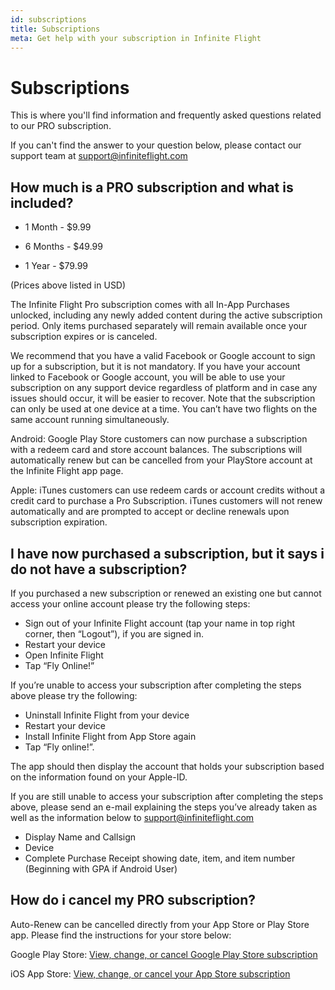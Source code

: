 ```yaml
---
id: subscriptions
title: Subscriptions
meta: Get help with your subscription in Infinite Flight
---
```


# Subscriptions

This is where you'll find information and frequently asked questions related to our PRO subscription. 

If you can't find the answer to your question below, please contact our support team at support@infiniteflight.com 


## How much is a PRO subscription and what is included? 
- 1 Month - $9.99

- 6 Months - $49.99 

- 1 Year - $79.99

(Prices above listed in USD)


The Infinite Flight Pro subscription comes with all In-App Purchases unlocked, including any newly added content during the active subscription period. Only items purchased separately will remain available once your subscription expires or is canceled.

We recommend that you have a valid Facebook or Google account to sign up for a subscription, but it is not mandatory. If you have your account linked to Facebook or Google account, you will be able to use your subscription on any support device regardless of platform and in case any issues should occur, it will be easier to recover. Note that the subscription can only be used at one device at a time. You can’t have two flights on the same account running simultaneously.

Android: Google Play Store customers can now purchase a subscription with a redeem card and store account balances. The subscriptions will automatically renew but can be cancelled from your PlayStore account at the Infinite Flight app page.

Apple: iTunes customers can use redeem cards or account credits without a credit card to purchase a Pro Subscription. iTunes customers will not renew automatically and are prompted to accept or decline renewals upon subscription expiration.

## I have now purchased a subscription, but it says i do not have a subscription? 

If you purchased a new subscription or renewed an existing one but cannot access your online account please try the following steps:

- Sign out of your Infinite Flight account (tap your name in top right corner, then “Logout”), if you are signed in.
- Restart your device
- Open Infinite Flight
- Tap “Fly Online!”


If you’re unable to access your subscription after completing the steps above please try the following:

- Uninstall Infinite Flight from your device
- Restart your device
- Install Infinite Flight from App Store again
- Tap “Fly online!”.

The app should then display the account that holds your subscription based on the information found on your Apple-ID.

If you are still unable to access your subscription after completing the steps above, please send an e-mail explaining the steps you’ve already taken as well as the information below to support@infiniteflight.com

- Display Name and Callsign
- Device
- Complete Purchase Receipt showing date, item, and item number (Beginning with GPA if Android User)

## How do i cancel my PRO subscription? 

Auto-Renew can be cancelled directly from your App Store or Play Store app. Please find the instructions for your store below:

Google Play Store:
[View, change, or cancel Google Play Store subscription](https://support.google.com/googleplay/answer/7018481?co=GENIE.Platform%3DAndroid&hl=en)

iOS App Store:
[View, change, or cancel your App Store subscription](https://support.apple.com/en-us/HT202039)

